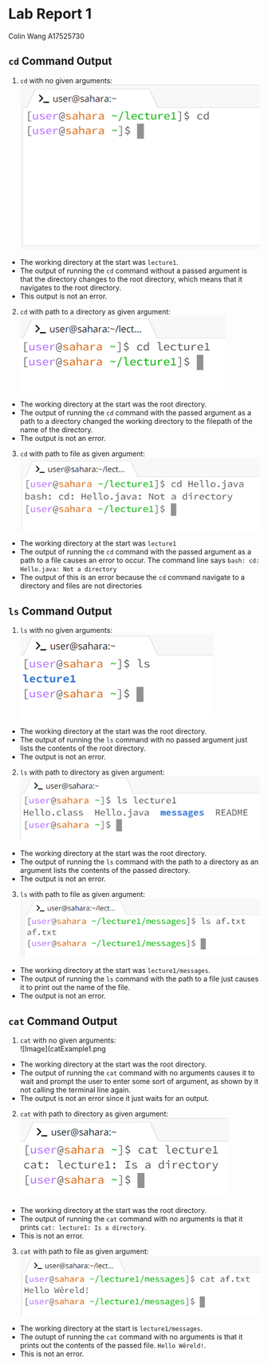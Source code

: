 # __Lab Report 1__
Colin Wang
A17525730
## __`cd` Command Output__
1. `cd` with no given arguments: <br>
![Image](cdExample1.png) <br>
* The working directory at the start was `lecture1`.
* The output of running the `cd` command without a passed argument is that the directory changes to the root directory, which means that it navigates to the root directory.
* This output is not an error.
2. `cd` with path to a directory as given argument: <br>
![Image](cdExample2.png) <br>
* The working directory at the start was the root directory.
* The output of running the `cd` command with the passed argument as a path to a directory changed the working directory to the filepath of the name of the directory.
* The output is not an error.
3. `cd` with path to file as given argument: <br>
![Image](cdExample3.png) <br>
* The working directory at the start was `lecture1`
* The output of running the `cd` command with the passed argument as a path to a file causes an error to occur. The command line says `bash: cd: Hello.java: Not a directory`
* The output of this is an error because the `cd` command navigate to a directory and files are not directories

## __`ls` Command Output__
1. `ls` with no given arguments: <br>
![Image](lsExample1.png) <br>
* The working directory at the start was the root directory.
* The output of running the `ls` command with no passed argument just lists the contents of the root directory.
* The output is not an error.
2. `ls` with path to directory as given argument: <br>
![Image](lsExample2.png) <br>
* The working directory at the start was the root directory.
* The output of running the `ls` command with the path to a directory as an argument lists the contents of the passed directory.
* The output is not an error.
3. `ls` with path to file as given argument: <br>
![Image](lsExample3.png) <br>
* The working directory at the start was `lecture1/messages`.
* The output of running the `ls` command with the path to a file just causes it to print out the name of the file.
* The output is not an error.

## __`cat` Command Output__
1. `cat` with no given arguments: <br>
![Image](catExample1.png <br>
* The working directory at the start was the root directory.
* The output of running the `cat` command with no arguments causes it to wait and prompt the user to enter some sort of argument, as shown by it not calling the terminal line again.
* The output is not an error since it just waits for an output.
2. `cat` with path to directory as given argument: <br>
![Image](catExample2.png) <br>
* The working directory at the start was the root directory.
* The output of running the `cat` command with no arguments is that it prints `cat: lecture1: Is a directory`.
* This is not an error.
3. `cat` with path to file as given argument: <br>
![Image](catExample3.png) <br>
* The working directory at the start is `lecture1/messages`.
* The outupt of running the `cat` command with no arguments is that it prints out the contents of the passed file. `Hello Wêreld!`.
* This is not an error.

